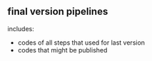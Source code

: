 ## final version pipelines
includes:
- codes of all steps that used for last version
- codes that might be published 

